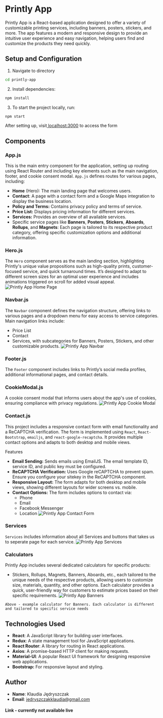 # Printly App

Printly App is a React-based application designed to offer a variety of customizable printing services, including banners, posters, stickers, and more. The app features a modern and responsive design to provide an intuitive user experience and easy navigation, helping users find and customize the products they need quickly.

## Setup and Configuration

1. Navigate to directory

```bash
cd printly-app
```

2. Install dependencies:

```bash
npm install
```

3. To start the project locally, run:

```bash
npm start
```

After setting up, visit[ localhost:3000]() to access the form

## Components

### App.js

This is the main entry component for the application, setting up routing using React Router and including key elements such as the main navigation, footer, and cookie consent modal. `App.js` defines routes for various pages, including:

- **Home** (Hero): The main landing page that welcomes users.
- **Contact**: A page with a contact form and a Google Maps integration to display the business location.
- **Policy and Terms:** Contains privacy policy and terms of service.
- **Price List:** Displays pricing information for different services.
- **Services:** Provides an overview of all available services.
- Specific service pages like **Banners**, **Posters**, **Stickers**, **Aboards**, **Rollups**, and **Magnets**: Each page is tailored to its respective product category, offering specific customization options and additional information.

### Hero.js

The `Hero` component serves as the main landing section, highlighting Printly's unique value propositions such as high-quality prints, customer-focused service, and quick turnaround times. It’s designed to adapt to different screen sizes for an optimal user experience and includes animations triggered on scroll for added visual appeal.
![Printly App Home Page](img/home.png)

### Navbar.js

The `Navbar` component defines the navigation structure, offering links to various pages and a dropdown menu for easy access to service categories. Main navigation links include:

- Price List
- Contact
- Services, with subcategories for Banners, Posters, Stickers, and other customizable products.
  ![Printly App Navbar](img/Navbar.png)

### Footer.js

The `Footer` component includes links to Printly’s social media profiles, additional informational pages, and contact details.

### CookieModal.js

A cookie consent modal that informs users about the app's use of cookies, ensuring compliance with privacy regulations.
![Printly App Cookie Modal](img/cookie.png)

### Contact.js

This project includes a responsive contact form with email functionality and a ReCAPTCHA verification. The form is implemented using `React`, `React-Bootstrap`, `emailjs`, and `react-google-recaptcha`. It provides multiple contact options and adapts to both desktop and mobile views.

Features

- **Email Sending:** Sends emails using EmailJS. The email template ID, service ID, and public key must be configured.
- **ReCAPTCHA Verification:** Uses Google reCAPTCHA to prevent spam. Ensure you configure your sitekey in the ReCAPTCHA component.
- **Responsive Layout:** The form adapts for both desktop and mobile views, showing different layouts for wider screens vs. mobile.
- **Contact Options:** The form includes options to contact via:
  - Phone
  - Email
  - Facebook Messenger
  - Location
    ![Printly App Contact Form](img/contact.png)

### Services

`Services` includes information about all Services and buttons that takes us to seperate page for each service.
![Printly App Services](img/services.png)

### Calculators

Printly App includes several dedicated calculators for specific products:

- Stickers, Rollups, Magnets, Banners, Aboards, etc., each tailored to the unique needs of the respective products, allowing users to customize size, materials, quantity, and other options. Each calculator provides a quick, user-friendly way for customers to estimate prices based on their specific requirements.
  ![Printly App Banners](img/banners.png)

`Above - example calculator for Banners. Each calculator is different and tailored to specific service needs`

## Technologies Used

- **React**: A JavaScript library for building user interfaces.
- **Redux**: A state management tool for JavaScript applications.
- **React Router**: A library for routing in React applications.
- **Axios**: A promise-based HTTP client for making requests.
- **Material-UI**: A popular React UI framework for designing responsive web applications.
- **Bootstrap:** For responsive layout and styling.

## Author

- **Name**: Klaudia Jędryszczak
- **Email**: jedryszczakklaudia@gmail.com

#### Link - currently not available live

